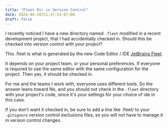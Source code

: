 ```yaml
---
title: "Fleet Dir in Version Control"
date: 2024-04-20T21:37:53-07:00
draft: false
---
```


I recently noticed I have a new directory named `.fleet` modified in a recent development project, that I had 
accidentally checked in. Should this be checked into version control with your project?

This .fleet is what is generated by the new Code Editor / IDE [JetBrains Fleet](https://www.jetbrains.com/fleet/).

It depends on your project team, or your personal preferences. If everyone is required to use the same editor with the 
same configuration for the project. Then yes, it should be checked in. 

For me and the teams I work with, everyone uses different tools.  So the answer leans toward No, and you should not 
check in the `.fleet` directory with your project's code, since it's your settings for your choice of ide in this case.

If you don't want it checked in, be sure to add a line like .fleet/ to your `.gitignore` version control exclusions 
files, so you will not have to manage it in version control changes.